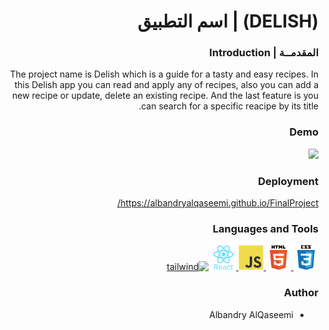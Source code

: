 
<div dir="rtl" align="right" >
   
# (DELISH) | اسم التطبيق  
  
### المقدمــة | Introduction   
The project name is Delish which is a guide for a tasty and easy recipes. In this Delish app you can read and apply any of recipes, also you can add a new recipe or update, delete an existing recipe. And the last feature is you can search for a specific reacipe by its title.

### Demo    

 <img src="https://media.giphy.com/media/xFL0jzlroTL8ICy9l7/giphy.gif" />



### Deployment

   https://albandryalqaseemi.github.io/FinalProject/
   

 
<h3 align="right">Languages and Tools</h3>  
<p align="right"> <a href="https://www.w3schools.com/css/" target="_blank"> <img src="https://raw.githubusercontent.com/devicons/devicon/master/icons/css3/css3-original-wordmark.svg" alt="css3" width="40" height="40"/> </a>  <a href="https://www.w3.org/html/" target="_blank"> <img src="https://raw.githubusercontent.com/devicons/devicon/master/icons/html5/html5-original-wordmark.svg" alt="html5" width="40" height="40"/> </a> <a href="https://developer.mozilla.org/en-US/docs/Web/JavaScript" target="_blank"> <img src="https://raw.githubusercontent.com/devicons/devicon/master/icons/javascript/javascript-original.svg" alt="javascript" width="40" height="40"/> </a>  <img src="https://raw.githubusercontent.com/devicons/devicon/master/icons/react/react-original-wordmark.svg" alt="react" width="40" height="40"/> </a> <a href="https://tailwindcss.com/" target="_blank"> <img src="https://www.vectorlogo.zone/logos/tailwindcss/tailwindcss-icon.svg" alt="tailwind" width="40" height="40"/> </a></p>
 
   ### Author  
  - Albandry AlQaseemi

</div>


